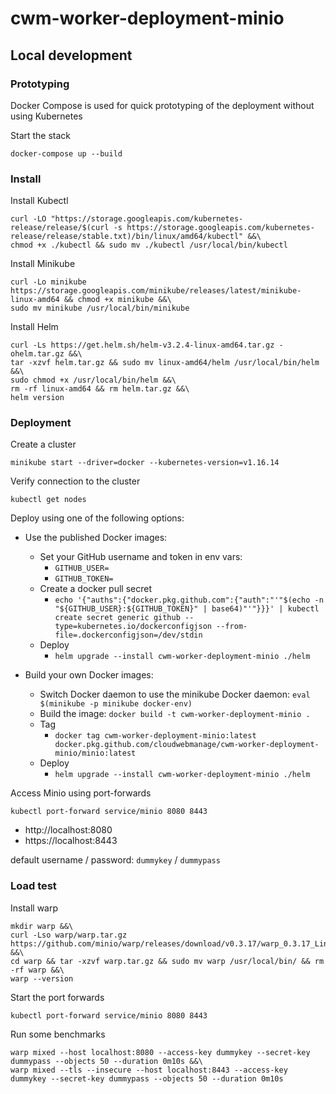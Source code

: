 # cwm-worker-deployment-minio

## Local development

### Prototyping

Docker Compose is used for quick prototyping of the deployment without using Kubernetes

Start the stack

```
docker-compose up --build
```

### Install

Install Kubectl

```
curl -LO "https://storage.googleapis.com/kubernetes-release/release/$(curl -s https://storage.googleapis.com/kubernetes-release/release/stable.txt)/bin/linux/amd64/kubectl" &&\
chmod +x ./kubectl && sudo mv ./kubectl /usr/local/bin/kubectl
```

Install Minikube

```
curl -Lo minikube https://storage.googleapis.com/minikube/releases/latest/minikube-linux-amd64 && chmod +x minikube &&\
sudo mv minikube /usr/local/bin/minikube
```

Install Helm

```
curl -Ls https://get.helm.sh/helm-v3.2.4-linux-amd64.tar.gz -ohelm.tar.gz &&\
tar -xzvf helm.tar.gz && sudo mv linux-amd64/helm /usr/local/bin/helm &&\
sudo chmod +x /usr/local/bin/helm &&\
rm -rf linux-amd64 && rm helm.tar.gz &&\
helm version
```

### Deployment

Create a cluster

```
minikube start --driver=docker --kubernetes-version=v1.16.14
```

Verify connection to the cluster

```
kubectl get nodes
```

Deploy using one of the following options:

* Use the published Docker images:
  * Set your GitHub username and token in env vars:
    * `GITHUB_USER=`
    * `GITHUB_TOKEN=`
  * Create a docker pull secret
    * `echo '{"auths":{"docker.pkg.github.com":{"auth":"'"$(echo -n "${GITHUB_USER}:${GITHUB_TOKEN}" | base64)"'"}}}' | kubectl create secret generic github --type=kubernetes.io/dockerconfigjson --from-file=.dockerconfigjson=/dev/stdin`
  * Deploy
    * `helm upgrade --install cwm-worker-deployment-minio ./helm`

* Build your own Docker images:
  * Switch Docker daemon to use the minikube Docker daemon: `eval $(minikube -p minikube docker-env)`
  * Build the image: `docker build -t cwm-worker-deployment-minio .`
  * Tag
    * `docker tag cwm-worker-deployment-minio:latest docker.pkg.github.com/cloudwebmanage/cwm-worker-deployment-minio/minio:latest`
  * Deploy
    * `helm upgrade --install cwm-worker-deployment-minio ./helm`

Access Minio using port-forwards

```
kubectl port-forward service/minio 8080 8443
```

* http://localhost:8080
* https://localhost:8443

default username / password: `dummykey` / `dummypass`

### Load test

Install warp

```
mkdir warp &&\
curl -Lso warp/warp.tar.gz https://github.com/minio/warp/releases/download/v0.3.17/warp_0.3.17_Linux_x86_64.tar.gz &&\
cd warp && tar -xzvf warp.tar.gz && sudo mv warp /usr/local/bin/ && rm -rf warp &&\
warp --version
```

Start the port forwards

```
kubectl port-forward service/minio 8080 8443
```

Run some benchmarks

```
warp mixed --host localhost:8080 --access-key dummykey --secret-key dummypass --objects 50 --duration 0m10s &&\
warp mixed --tls --insecure --host localhost:8443 --access-key dummykey --secret-key dummypass --objects 50 --duration 0m10s
```

